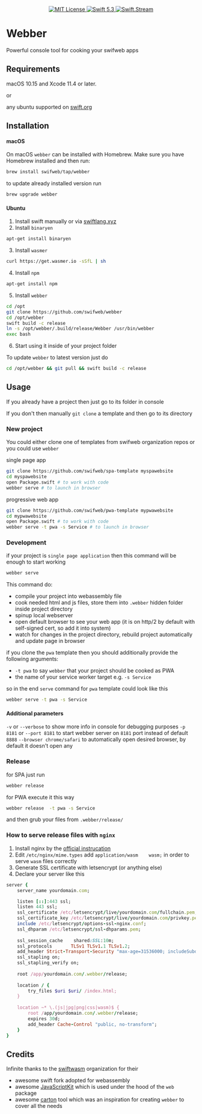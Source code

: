 <p align="center">
    <a href="LICENSE">
        <img src="https://img.shields.io/badge/license-MIT-brightgreen.svg" alt="MIT License">
    </a>
    <a href="https://swift.org">
        <img src="https://img.shields.io/badge/swift-5.3-brightgreen.svg" alt="Swift 5.3">
    </a>
    <a href="https://discord.gg/q5wCPYv">
        <img src="https://img.shields.io/discord/612561840765141005" alt="Swift.Stream">
    </a>
</p>


# Webber

Powerful console tool for cooking your swifweb apps

## Requirements

macOS 10.15 and Xcode 11.4 or later.

or 

any ubuntu supported on [swift.org](https://swift.org/)

## Installation

#### macOS

On macOS `webber` can be installed with Homebrew. Make sure you have Homebrew installed and then run:

```bash
brew install swifweb/tap/webber
```

to update already installed version run

```bash
brew upgrade webber
```

#### Ubuntu

1. Install swift manually or via [swiftlang.xyz](https://www.swiftlang.xyz)
2. Install `binaryen`
```bash
apt-get install binaryen
```
3. Install `wasmer`
```bash
curl https://get.wasmer.io -sSfL | sh
```
4. Install `npm`
```bash
apt-get install npm
```
5. Install `webber`
```bash
cd /opt
git clone https://github.com/swifweb/webber
cd /opt/webber
swift build -c release
ln -s /opt/webber/.build/release/Webber /usr/bin/webber
exec bash
```
6. Start using it inside of your project folder

To update `webber` to latest version just do
```bash
cd /opt/webber && git pull && swift build -c release
```

## Usage

If you already have a project then just go to its folder in console

If you don't then manually `git clone` a template and then go to its directory

### New project

You could either clone one of templates from swifweb organization repos or you could use `webber`

single page app
```bash
git clone https://github.com/swifweb/spa-template myspawebsite
cd myspawebsite
open Package.swift # to work with code
webber serve # to launch in browser
```

progressive web app
```bash
git clone https://github.com/swifweb/pwa-template mypwawebsite
cd mypwawebsite
open Package.swift # to work with code
webber serve -t pwa -s Service # to launch in browser
```

### Development

if your project is `single page application` then this command will be enough to start working

```bash
webber serve 
```

This command do:
- compile your project into webassembly file
- cook needed html and js files, store them into `.webber` hidden folder inside project directory
- spinup local webserver
- open default browser to see your web app (it is on http/2 by default with self-signed cert, so add it into system)
- watch for changes in the project directory, rebuild project automatically and update page in browser

if you clone the `pwa` template then you should additionally provide the following arguments:
- `-t pwa` to say `webber` that your project should be cooked as PWA
- the name of your service worker target e.g. `-s Service`

so in the end `serve` command for `pwa` template could look like this

```bash
webber serve -t pwa -s Service
```

#### Additional parameters

`-v` or `--verbose` to show more info in console for debugging purposes
`-p 8181` or `--port 8181` to start webber server on `8181` port instead of default `8888`
`--browser chrome/safari` to automatically open desired browser, by default it doesn't open any

### Release

for SPA just run

```bash
webber release
```

for PWA execute it this way

```bash
webber release  -t pwa -s Service
```

and then grub your files from `.webber/release/`

### How to serve release files with `nginx`

1. Install nginx by the [official instrucation](https://www.nginx.com/resources/wiki/start/topics/tutorials/install/)
2. Edit `/etc/nginx/mime.types` add `application/wasm    wasm;` in order to serve `wasm` files correctly
3. Generate SSL certificate with letsencrypt (or anything else)
4. Declare your server like this
```ruby
server {
    server_name yourdomain.com;

    listen [::]:443 ssl;
    listen 443 ssl;
    ssl_certificate /etc/letsencrypt/live/yourdomain.com/fullchain.pem;
    ssl_certificate_key /etc/letsencrypt/live/yourdomain.com/privkey.pem;
    include /etc/letsencrypt/options-ssl-nginx.conf;
    ssl_dhparam /etc/letsencrypt/ssl-dhparams.pem;
    
    ssl_session_cache    shared:SSL:10m;
    ssl_protocols       TLSv1 TLSv1.1 TLSv1.2;
    add_header Strict-Transport-Security "max-age=31536000; includeSubdomains;";
    ssl_stapling on;
    ssl_stapling_verify on;
    
    root /app/yourdomain.com/.webber/release;
    
    location / {
        try_files $uri $uri/ /index.html;
    }
 	
    location ~* \.(js|jpg|png|css|wasm)$ {
        root /app/yourdomain.com/.webber/release;
        expires 30d;
        add_header Cache-Control "public, no-transform";
    }
}
```

## Credits

Infinite thanks to the [swiftwasm](https://github.com/swiftwasm) organization for their
- awesome swift fork adopted for webassembly
- awesome [JavaScriptKit](https://github.com/swiftwasm/JavaScriptKit) which is used under the hood of the `web` package
- awesome [carton](https://github.com/swiftwasm/carton) tool which was an inspiration for creating `webber` to cover all the needs
